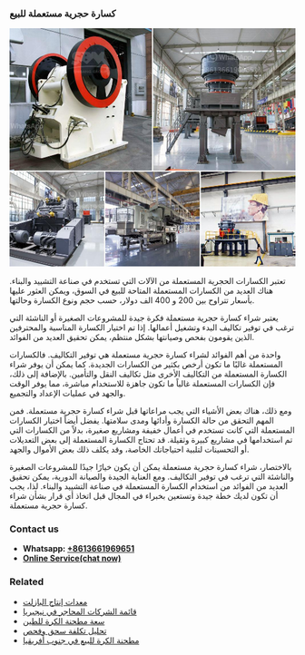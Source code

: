 <h3>كسارة حجرية مستعملة للبيع</h3><img src='1701853158.jpg' alt=''><p>تعتبر الكسارات الحجرية المستعملة من الآلات التي تستخدم في صناعة التشييد والبناء. هناك العديد من الكسارات المستعملة المتاحة للبيع في السوق، ويمكن العثور عليها بأسعار تتراوح بين 200 و 400 الف دولار، حسب حجم ونوع الكسارة وحالتها.</p><p>يعتبر شراء كسارة حجرية مستعملة فكرة جيدة للمشروعات الصغيرة أو الناشئة التي ترغب في توفير تكاليف البدء وتشغيل أعمالها. إذا تم اختيار الكسارة المناسبة والمحترفين الذين يقومون بفحص وصيانتها بشكل منتظم، يمكن تحقيق العديد من الفوائد.</p><p>واحدة من أهم الفوائد لشراء كسارة حجرية مستعملة هي توفير التكاليف. فالكسارات المستعملة غالبًا ما تكون أرخص بكثير من الكسارات الجديدة. كما يمكن أن يوفر شراء الكسارة المستعملة من التكاليف الأخرى مثل تكاليف النقل والتأمين. بالإضافة إلى ذلك، فإن الكسارات المستعملة غالباً ما تكون جاهزة للاستخدام مباشرة، مما يوفر الوقت والجهد في عمليات الإعداد والتجميع.</p><p>ومع ذلك، هناك بعض الأشياء التي يجب مراعاتها قبل شراء كسارة حجرية مستعملة. فمن المهم التحقق من حالة الكسارة وأدائها ومدى سلامتها. يفضل أيضاً اختيار الكسارات المستعملة التي كانت تستخدم في أعمال خفيفة ومشاريع صغيرة، بدلاً من الكسارات التي تم استخدامها في مشاريع كبيرة وثقيلة. قد تحتاج الكسارة المستعملة إلى بعض التعديلات أو التحسينات لتلبية احتياجاتك الخاصة، وقد يكلف ذلك بعض الأموال والجهد.</p><p>بالاختصار، شراء كسارة حجرية مستعملة يمكن أن يكون خيارًا جيدًا للمشروعات الصغيرة والناشئة التي ترغب في توفير التكاليف. ومع العناية الجيدة والصيانة الدورية، يمكن تحقيق العديد من الفوائد من استخدام الكسارة المستعملة في صناعة التشييد والبناء. لذا، يجب أن تكون لديك خطة جيدة وتستعين بخبراء في المجال قبل اتخاذ أي قرار بشأن شراء كسارة حجرية مستعملة.</p><h3>Contact us</h3><ul><li><strong>Whatsapp:&nbsp;<a href="https://wa.me/8613661969651">+8613661969651</a></strong></li><li><a href="https://swt.shibang-china.com/?git&amp;zhl&amp;كسارة حجرية مستعملة للبيع"><strong>Online Service(chat now)</strong></a></li></ul><h3>Related</h3><ul><li><a href='معدات إنتاج البازلت.md'>معدات إنتاج البازلت</a></li><li><a href='قائمة الشركات المحاجر في نيجيريا.md'>قائمة الشركات المحاجر في نيجيريا</a></li><li><a href='سعة مطحنة الكرة للطين.md'>سعة مطحنة الكرة للطين</a></li><li><a href='تحليل تكلفة سحق وفحص.md'>تحليل تكلفة سحق وفحص</a></li><li><a href='مطحنة الكرة للبيع في جنوب أفريقيا.md'>مطحنة الكرة للبيع في جنوب أفريقيا</a></li></ul>